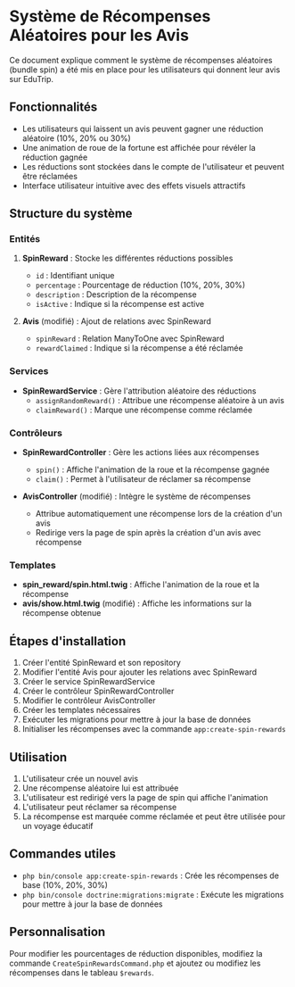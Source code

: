 # Système de Récompenses Aléatoires pour les Avis

Ce document explique comment le système de récompenses aléatoires (bundle spin) a été mis en place pour les utilisateurs qui donnent leur avis sur EduTrip.

## Fonctionnalités

- Les utilisateurs qui laissent un avis peuvent gagner une réduction aléatoire (10%, 20% ou 30%)
- Une animation de roue de la fortune est affichée pour révéler la réduction gagnée
- Les réductions sont stockées dans le compte de l'utilisateur et peuvent être réclamées
- Interface utilisateur intuitive avec des effets visuels attractifs

## Structure du système

### Entités

1. **SpinReward** : Stocke les différentes réductions possibles
   - `id` : Identifiant unique
   - `percentage` : Pourcentage de réduction (10%, 20%, 30%)
   - `description` : Description de la récompense
   - `isActive` : Indique si la récompense est active

2. **Avis** (modifié) : Ajout de relations avec SpinReward
   - `spinReward` : Relation ManyToOne avec SpinReward
   - `rewardClaimed` : Indique si la récompense a été réclamée

### Services

- **SpinRewardService** : Gère l'attribution aléatoire des réductions
  - `assignRandomReward()` : Attribue une récompense aléatoire à un avis
  - `claimReward()` : Marque une récompense comme réclamée

### Contrôleurs

- **SpinRewardController** : Gère les actions liées aux récompenses
  - `spin()` : Affiche l'animation de la roue et la récompense gagnée
  - `claim()` : Permet à l'utilisateur de réclamer sa récompense

- **AvisController** (modifié) : Intègre le système de récompenses
  - Attribue automatiquement une récompense lors de la création d'un avis
  - Redirige vers la page de spin après la création d'un avis avec récompense

### Templates

- **spin_reward/spin.html.twig** : Affiche l'animation de la roue et la récompense
- **avis/show.html.twig** (modifié) : Affiche les informations sur la récompense obtenue

## Étapes d'installation

1. Créer l'entité SpinReward et son repository
2. Modifier l'entité Avis pour ajouter les relations avec SpinReward
3. Créer le service SpinRewardService
4. Créer le contrôleur SpinRewardController
5. Modifier le contrôleur AvisController
6. Créer les templates nécessaires
7. Exécuter les migrations pour mettre à jour la base de données
8. Initialiser les récompenses avec la commande `app:create-spin-rewards`

## Utilisation

1. L'utilisateur crée un nouvel avis
2. Une récompense aléatoire lui est attribuée
3. L'utilisateur est redirigé vers la page de spin qui affiche l'animation
4. L'utilisateur peut réclamer sa récompense
5. La récompense est marquée comme réclamée et peut être utilisée pour un voyage éducatif

## Commandes utiles

- `php bin/console app:create-spin-rewards` : Crée les récompenses de base (10%, 20%, 30%)
- `php bin/console doctrine:migrations:migrate` : Exécute les migrations pour mettre à jour la base de données

## Personnalisation

Pour modifier les pourcentages de réduction disponibles, modifiez la commande `CreateSpinRewardsCommand.php` et ajoutez ou modifiez les récompenses dans le tableau `$rewards`.
